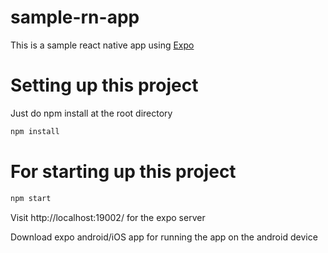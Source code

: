 # sample-rn-app
This is a sample react native app using [Expo](https://expo.io/)

# Setting up this project
Just do npm install at the root directory
```sh
npm install 
```

# For starting up this project
```sh
npm start 
```

Visit http://localhost:19002/ for the expo server

Download expo android/iOS app for running the app on the android device
